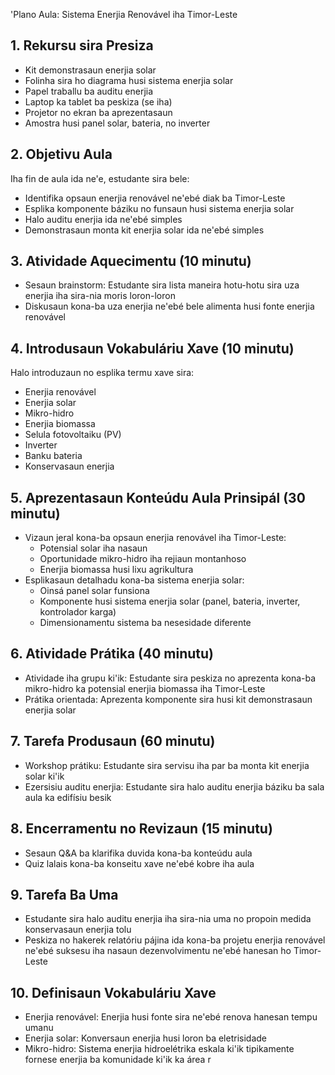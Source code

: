 'Plano Aula: Sistema Enerjia Renovável iha Timor-Leste

## 1. Rekursu sira Presiza

- Kit demonstrasaun enerjia solar
- Folinha sira ho diagrama husi sistema enerjia solar
- Papel traballu ba auditu enerjia
- Laptop ka tablet ba peskiza (se iha)
- Projetor no ekran ba aprezentasaun
- Amostra husi panel solar, bateria, no inverter

## 2. Objetivu Aula

Iha fin de aula ida ne'e, estudante sira bele:
- Identifika opsaun enerjia renovável ne'ebé diak ba Timor-Leste
- Esplika komponente báziku no funsaun husi sistema enerjia solar
- Halo auditu enerjia ida ne'ebé simples
- Demonstrasaun monta kit enerjia solar ida ne'ebé simples

## 3. Atividade Aquecimentu (10 minutu)

- Sesaun brainstorm: Estudante sira lista maneira hotu-hotu sira uza enerjia iha sira-nia moris loron-loron
- Diskusaun kona-ba uza enerjia ne'ebé bele alimenta husi fonte enerjia renovável

## 4. Introdusaun Vokabuláriu Xave (10 minutu)

Halo introduzaun no esplika termu xave sira:
- Enerjia renovável
- Enerjia solar
- Mikro-hidro
- Enerjia biomassa
- Selula fotovoltaiku (PV)
- Inverter
- Banku bateria
- Konservasaun enerjia

## 5. Aprezentasaun Konteúdu Aula Prinsipál (30 minutu)

- Vizaun jeral kona-ba opsaun enerjia renovável iha Timor-Leste:
  * Potensial solar iha nasaun
  * Oportunidade mikro-hidro iha rejiaun montanhoso
  * Enerjia biomassa husi lixu agrikultura
- Esplikasaun detalhadu kona-ba sistema enerjia solar:
  * Oinsá panel solar funsiona
  * Komponente husi sistema enerjia solar (panel, bateria, inverter, kontrolador karga)
  * Dimensionamentu sistema ba nesesidade diferente

## 6. Atividade Prátika (40 minutu)

- Atividade iha grupu ki'ik: Estudante sira peskiza no aprezenta kona-ba mikro-hidro ka potensial enerjia biomassa iha Timor-Leste
- Prátika orientada: Aprezenta komponente sira husi kit demonstrasaun enerjia solar

## 7. Tarefa Produsaun (60 minutu)

- Workshop prátiku: Estudante sira servisu iha par ba monta kit enerjia solar ki'ik
- Ezersisiu auditu enerjia: Estudante sira halo auditu enerjia báziku ba sala aula ka edifísiu besik

## 8. Encerramentu no Revizaun (15 minutu)

- Sesaun Q&A ba klarifika duvida kona-ba konteúdu aula
- Quiz lalais kona-ba konseitu xave ne'ebé kobre iha aula

## 9. Tarefa Ba Uma

- Estudante sira halo auditu enerjia iha sira-nia uma no propoin medida konservasaun enerjia tolu
- Peskiza no hakerek relatóriu pájina ida kona-ba projetu enerjia renovável ne'ebé suksesu iha nasaun dezenvolvimentu ne'ebé hanesan ho Timor-Leste

## 10. Definisaun Vokabuláriu Xave

- Enerjia renovável: Enerjia husi fonte sira ne'ebé renova hanesan tempu umanu
- Enerjia solar: Konversaun enerjia husi loron ba eletrisidade
- Mikro-hidro: Sistema enerjia hidroelétrika eskala ki'ik tipikamente fornese enerjia ba komunidade ki'ik ka área r